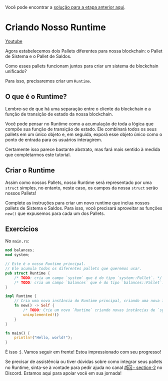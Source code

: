 Você pode encontrar a [solução para a etapa anterior aqui](https://gist.github.com/nomadbitcoin/4d41571e1155cb262c116e88b185bcd3).

# Criando Nosso Runtime

[Youtube](https://youtu.be/uXzBcZgrH50?si=igqKuiLIKXmIMkf3)

Agora estabelecemos dois Pallets diferentes para nossa blockchain: o Pallet de Sistema e o Pallet de Saldos.

Como esses pallets funcionam juntos para criar um sistema de blockchain unificado?

Para isso, precisaremos criar um `Runtime`.

## O que é o Runtime?

Lembre-se de que há uma separação entre o cliente da blockchain e a função de transição de estado da nossa blockchain.

Você pode pensar no Runtime como a acumulação de toda a lógica que compõe sua função de transição de estado. Ele combinará todos os seus pallets em um único objeto e, em seguida, exporá esse objeto único como o ponto de entrada para os usuários interagirem.

Certamente isso parece bastante abstrato, mas fará mais sentido à medida que completarmos este tutorial.

## Criar o Runtime

Assim como nossos Pallets, nosso Runtime será representado por uma `struct` simples, no entanto, neste caso, os campos da nossa `struct` serão nossos Pallets!

Complete as instruções para criar um novo runtime que inclua nossos pallets de Sistema e Saldos. Para isso, você precisará aproveitar as funções `new()` que expusemos para cada um dos Pallets.

## Exercícios

No `main.rs`:

```rust
mod balances;
mod system;

// Este é o nosso Runtime principal.
// Ele acumula todos os diferentes pallets que queremos usar.
pub struct Runtime {
    /* TODO: cria um campo `system` que é do tipo `system::Pallet`. */
    /* TODO: cria um campo `balances` que é do tipo `balances::Pallet`. */
}

impl Runtime {
    // Cria uma nova instância do Runtime principal, criando uma nova instância de cada pallet.
    fn new() -> Self {
        /* TODO: Crie um novo `Runtime` criando novas instâncias de `system` e `balances`. */
        unimplemented!()
    }
}

fn main() {
    println!("Hello, world!");
}
```

É isso :). Vamos seguir em frente! Estou impressionado com seu progresso!

Se precisar de assistência ou tiver dúvidas sobre como integrar seus pallets no Runtime, sinta-se à vontade para pedir ajuda no canal [#🆘・section-2](https://discord.com/channels/898706705779687435/980905562566967427) no Discord. Estamos aqui para apoiar você em sua jornada!
